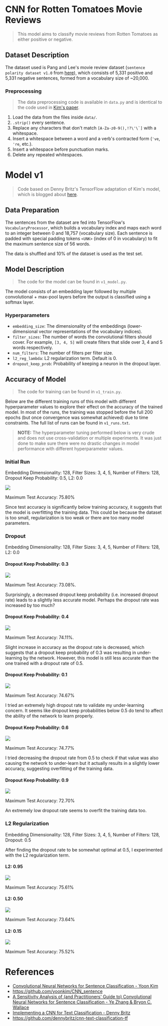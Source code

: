 # CNN for Rotten Tomatoes Movie Reviews

> This model aims to classify movie reviews from Rotten Tomatoes as either positive or negative.

## Dataset Description

The dataset used is Pang and Lee's movie review dataset (`sentence polarity dataset v1.0` from [here](http://www.cs.cornell.edu/people/pabo/movie-review-data/)), which consists of 5,331 positive and 5,331 negative sentences, formed from a vocabulary size of ~20,000.

### Preprocessing

> The data preprocessing code is available in `data.py` and is identical to the code used in [Kim's paper](https://arxiv.org/pdf/1408.5882.pdf).

1. Load the data from the files inside `data/`.
2. `.strip()` every sentence.
3. Replace any characters that don't match ``[A-Za-z0-9(),!?\'\`]`` with a whitespace.
4. Insert a whitespace between a word and a verb's contracted form (`'ve`, `'re`, etc.).
5. Insert a whitespace before punctuation marks.
6. Delete any repeated whitespaces.

# Model v1

> Code based on Denny Britz's TensorFlow adaptation of Kim's model, which is blogged about [here](http://www.wildml.com/2015/12/implementing-a-cnn-for-text-classification-in-tensorflow/).

## Data Preparation

The sentences from the dataset are fed into TensorFlow's `VocabularyProcessor`, which builds a vocabulary index and maps each word to an integer between 0 and 18,757 (vocabulary size). Each sentence is padded with special padding tokens `<UNK>` (index of 0 in vocabulary) to fit the maximum sentence size of 56 words.

The data is shuffled and 10% of the dataset is used as the test set.

## Model Description

> The code for the model can be found in `v1_model.py`.

The model consists of an embedding layer followed by multiple convolutional + max-pool layers before the output is classified using a softmax layer.

### Hyperparameters

- `embedding_size`: The dimensionality of the embeddings (lower-dimensional vector representations of the vocabulary indices).
- `filter_sizes`: The number of words the convolutional filters should cover. For example, `[3, 4, 5]` will create filters that slide over 3, 4 and 5 words respectively.
- `num_filters`: The number of filters per filter size.
- `l2_reg_lambda`: L2 regularization term. Default is 0.
- `dropout_keep_prob`: Probability of keeping a neuron in the dropout layer.

## Accuracy of Model

> The code for training can be found in `v1_train.py`.

Below are the different training runs of this model with different hyperparameter values to explore their effect on the accuracy of the trained model. In most of the runs, the training was stopped before the full 200 epochs (but once convergence was somewhat achieved) due to time constraints. The full list of runs can be found in `v1_runs.txt`.

> **NOTE:** The hyperparameter tuning performed below is very crude and does not use cross-validation or multiple experiments. It was just done to make sure there were no drastic changes in model performance with different hyperparameter values.

### Initial Run

Embedding Dimensionality: 128, Filter Sizes: 3, 4, 5, Number of Filters: 128, Dropout Keep Probability: 0.5, L2: 0.0

![](plots/1506156971-Accuracy.png)

Maximum Test Accuracy: 75.80%

Since test accuracy is significantly below training accuracy, it suggests that the model is overfitting the training data. This could be because the dataset is too small, regularization is too weak or there are too many model parameters.

### Dropout

Embedding Dimensionality: 128, Filter Sizes: 3, 4, 5, Number of Filters: 128, L2: 0.0

#### Dropout Keep Probability: 0.3

![](plots/1506762981-Accuracy.png)

Maximum Test Accuracy: 73.08%.

Surprisingly, a decreased dropout keep probability (i.e. increased dropout rate) leads to a slightly less accurate model. Perhaps the dropout rate was increased by too much?

#### Dropout Keep Probability: 0.4

![](plots/1506784601-Accuracy.png)

Maximum Test Accuracy: 74.11%.

Slight increase in accuracy as the dropout rate is decreased, which suggests that a dropout keep probability of 0.3 was resulting in under-learning by the network. However, this model is still less accurate than the one trained with a dropout rate of 0.5.

#### Dropout Keep Probability: 0.1

![](plots/1506787497-Accuracy.png)

Maximum Test Accuracy: 74.67%

I tried an extremely high dropout rate to validate my under-learning concern. It seems like dropout keep probabilities below 0.5 do tend to affect the ability of the network to learn properly.

#### Dropout Keep Probability: 0.6

![](plots/1506786386-Accuracy.png)

Maximum Test Accuracy: 74.77%

I tried decreasing the dropout rate from 0.5 to check if that value was also causing the network to under-learn but it actually results in a slightly lower accuracy, suggesting overfitting of the training data.

#### Dropout Keep Probability: 0.9

![](plots/1506789552-Accuracy.png)

Maximum Test Accuracy: 72.70%

An extremely low dropout rate seems to overfit the training data too.

### L2 Regularization

Embedding Dimensionality: 128, Filter Sizes: 3, 4, 5, Number of Filters: 128, Dropout: 0.5

After finding the dropout rate to be somewhat optimal at 0.5, I experimented with the L2 regularization term.

#### L2: 0.95

![](plots/1507472715-Accuracy.png)

Maximum Test Accuracy: 75.61%

#### L2: 0.50

![](plots/1507483644-Accuracy.png)

Maximum Test Accuracy: 73.64%

#### L2: 0.15

![](plots/1507480217-Accuracy.png)

Maximum Test Accuracy: 75.52%

# References

- [Convolutional Neural Networks for Sentence Classification - Yoon Kim](https://arxiv.org/abs/1408.5882)
- https://github.com/yoonkim/CNN_sentence
- [A Sensitivity Analysis of (and Practitioners' Guide to) Convolutional Neural Networks for Sentence Classification - Ye Zhang & Bryon C. Wallace](https://arxiv.org/abs/1510.03820)
- [Implementing a CNN for Text Classification - Denny Britz](http://www.wildml.com/2015/12/implementing-a-cnn-for-text-classification-in-tensorflow/)
- https://github.com/dennybritz/cnn-text-classification-tf
